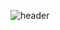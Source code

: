 ![header](https://capsule-render.vercel.app/api?type=waving&color=3385FF&height=300&section=header&text=JIWON&fontSize=90&animation=twinkling&fontColor=ffffff)











